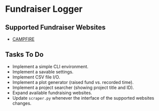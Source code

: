 # Fundraiser Logger



## Supported Fundraiser Websites

* [CAMPFIRE](https://camp-fire.jp/)

## Tasks To Do

* Implement a simple CLI environment.
* Implement a savable settings.
* Implement CSV file I/O.
* Implement a plot generator (raised fund vs. recorded time).
* Implement a project searcher (showing project title and ID).
* Expand available fundraising websites.
* Update `scraper.py` whenever the interface of the supported websites changes.